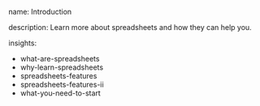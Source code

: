 name: Introduction

description: Learn more about spreadsheets and how they can help you.

insights:
  - what-are-spreadsheets
  - why-learn-spreadsheets
  - spreadsheets-features
  - spreadsheets-features-ii
  - what-you-need-to-start
